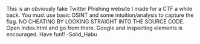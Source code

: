 This is an obviously fake Twitter Phishing website I made for a CTF a while back.
You must use basic OSINT and some intuition/analysis to capture the flag. 
NO CHEATING BY LOOKING STRAIGHT INTO THE SOURCE CODE. Open Index.html and go from there. 
Google and inspecting elements is encouraged. 
Have fun!! 
-Solid_Habu